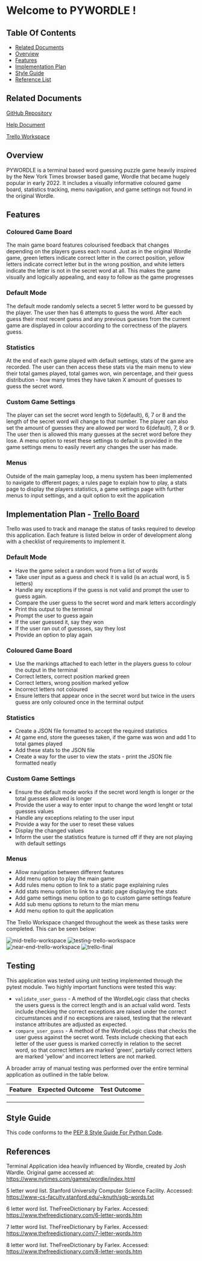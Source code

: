 # Welcome to PYWORDLE !

## Table Of Contents

- [Related Documents]()
- [Overview]()
- [Features]()
- [Implementation Plan]()
- [Style Guide]()
- [Reference List]()

## Related Documents

[GitHub Repository](https://github.com/CallumRowston/CallumRowston_T1A3)

[Help Document](docs/help.md)

[Trello Workspace](https://trello.com/b/LimXSz09/wordle-app-t1a3)

## Overview

PYWORDLE is a terminal based word guessing puzzle game heavily inspired by the New York Times browser based game, Wordle that became hugely popular in early 2022. It includes a visually informative coloured game board, statistics tracking, menu navigation, and game settings not found in the original Wordle.

## Features

### Coloured Game Board

The main game board features colourised feedback that changes depending on the players guess each round. Just as in the original Wordle game, green letters indicate correct letter in the correct position, yellow letters indicate correct letter but in the wrong position, and white letters indicate the letter is not in the secret word at all. This makes the game visually and logically appealing, and easy to follow as the game progresses

### Default Mode

The default mode randomly selects a secret 5 letter word to be guessed by the player. The user then has 6 attempts to guess the word. After each guess their most recent guess and any previous guesses from the current game are displayed in colour according to the correctness of the players guess.

### Statistics

At the end of each game played with default settings, stats of the game are recorded. The user can then access these stats via the main menu to view their total games played, total games won, win percentage, and their guess distribution - how many times they have taken X amount of guesses to guess the secret word.

### Custom Game Settings

The player can set the secret word length to 5(default), 6, 7 or 8 and the length of the secret word will change to that number. The player can also set the amount of guesses they are allowed per word to 6(default), 7, 8 or 9. The user then is allowed this many guesses at the secret word before they lose. A menu option to reset these settings to default is provided in the game settings menu to easily revert any changes the user has made.

### Menus

Outside of the main gameplay loop, a menu system has been implemented to navigate to dfferent pages; a rules page to explain how to play, a stats page to display the players statistics, a game settings page with further menus to input settings, and a quit option to exit the application

## Implementation Plan - [Trello Board](https://trello.com/b/LimXSz09/wordle-app-t1a3)

Trello was used to track and manage the status of tasks required to develop this application. Each feature is listed below in order of development along with a checklist of requirements to implement it. 

### Default Mode

- Have the game select a random word from a list of words
- Take user input as a guess and check it is valid (is an actual word, is 5 letters)
- Handle any exceptions if the guess is not valid and prompt the user to guess again.
- Compare the user guess to the secret word and mark letters accordingly
- Print this output to the terminal
- Prompt the user to guess again
- If the user guessed it, say they won
- If the user ran out of guessses, say they lost
- Provide an option to play again

### Coloured Game Board

- Use the markings attached to each letter in the players guess to colour the output in the terminal
- Correct letters, correct position marked green
- Correct letters, wrong position marked yellow
- Incorrect letters not coloured
- Ensure letters that appear once in the secret word but twice in the users guess are only coloured once in the terminal output

###  Statistics 

- Create a JSON file formatted to accept the required statistics
- At game end, store the gueeses taken, if the game was won and add 1 to total games played
- Add these stats to the JSON file
- Create a way for the user to view the stats - print the JSON file formatted neatly

### Custom Game Settings

- Ensure the default mode works if the secret word length is longer or the total guesses allowed is longer
- Provide the user a way to enter input to change the word lenght or total guesses values
- Handle any exceptions relating to the user input
- Provide a way for the user to reset these values
- Display the changed values
- Inform the user the statistics feature is turned off if they are not playing with default settings

### Menus

- Allow navigation between different features
- Add menu option to play the main game
- Add rules menu option to link to a static page explaining rules
- Add stats menu option to link to a static page displaying the stats
- Add game settings menu option to go to custom game settings feature
- Add sub menu options to return to the mian menu
- Add menu option to quit the application

The Trello Workspace changed throughout the week as these tasks were completed. This can be seen below:

![mid-trello-workspace](docs/trello-midway.png)
![testing-trello-workspace](docs/trellow-testing.png)
![near-end-trello-workspace](docs/trello-near-end.png)
![trello-final](docs/trello-final.png)

## Testing

This application was tested using unit testing implemented through the pytest module. Two highly important functions were tested this way:

- `validate_user_guess` -  A method of the WordleLogic class that checks the users guess is the correct length and is an actual valid word. Tests include checking the correct exceptions are raised under the correct circumstances and if no exceptions are raised, testing that the relevant instance attributes are adjusted as expected.
- `compare_user_guess` -  A method of the WordleLogic class that checks the user guess against the secret word. Tests include checking that each letter of the user guess is marked correctly in relation to the secret word, so that correct letters are marked 'green', partially correct letters are marked 'yellow' and incorrect letters are not marked. 

A broader array of manual testing was performed over the entire terminal application as outlined in the table below.

|Feature   |Expected Outcome   |Test Outcome   |
|----|----|----|
|    |    |    |
|    |    |    |
|    |    |    |

## Style Guide

This code conforms to the [PEP 8 Style Guide For Python Code](https://peps.python.org/pep-0008/).

## References

Terminal Application idea heavily influenced by Wordle, created by Josh Wardle. Original game accessed at: https://www.nytimes.com/games/wordle/index.html

5 letter word list. Stanford University Computer Science Facility. Accessed: https://www-cs-faculty.stanford.edu/~knuth/sgb-words.txt

6 letter word list. TheFreeDictionary by Farlex. Accessed: https://www.thefreedictionary.com/6-letter-words.htm

7 letter word list. TheFreeDictionary by Farlex. Accessed: https://www.thefreedictionary.com/7-letter-words.htm

8 letter word list. TheFreeDictionary by Farlex. Accessed: https://www.thefreedictionary.com/8-letter-words.htm
